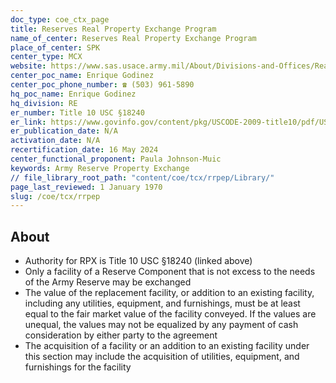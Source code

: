 ```yaml
---
doc_type: coe_ctx_page 
title: Reserves Real Property Exchange Program
name_of_center: Reserves Real Property Exchange Program
place_of_center: SPK
center_type: MCX
website: https://www.sas.usace.army.mil/About/Divisions-and-Offices/Real-Estate-Division/Real-Property-Exchange-Program-RPX/
center_poc_name: Enrique Godinez
center_poc_phone_number: ☎ (503) 961-5890
hq_poc_name: Enrique Godinez
hq_division: RE
er_number: Title 10 USC §18240
er_link: https://www.govinfo.gov/content/pkg/USCODE-2009-title10/pdf/USCODE-2009-title10-subtitleE-partV-chap1803-sec18240.pdf
er_publication_date: N/A
activation_date: N/A
recertification_date: 16 May 2024
center_functional_proponent: Paula Johnson-Muic
keywords: Army Reserve Property Exchange
// file_library_root_path: "content/coe/tcx/rrpep/Library/" 
page_last_reviewed: 1 January 1970 
slug: /coe/tcx/rrpep
---
```


## About 
<ul>
    <li>Authority for RPX is Title 10 USC §18240 (linked above)</li>
    <li>Only a facility of a Reserve Component that is not excess to the needs of the Army Reserve may be exchanged</li>
    <li>The value of the replacement facility, or addition to an existing facility, including any utilities, equipment, and furnishings, must be at least equal to the fair market value of the facility conveyed. If the values are unequal, the values may not be equalized by any payment of cash consideration by either party to the agreement</li>
    <li>The acquisition of a facility or an addition to an existing facility under this section may include the acquisition of utilities, equipment, and furnishings for the facility</li>
</ul>

 
